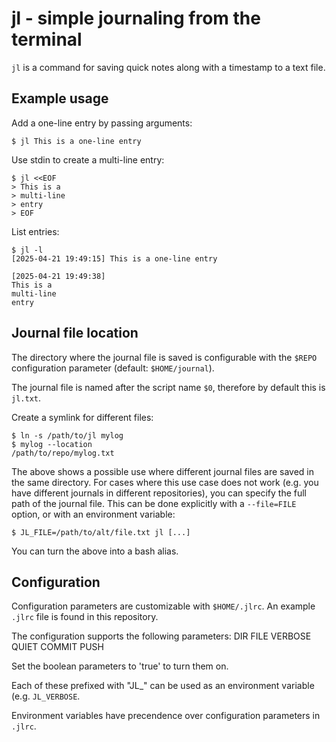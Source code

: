 # jl - simple journaling from the terminal

`jl` is a command for saving quick notes along with a timestamp to a text file.

## Example usage

Add a one-line entry by passing arguments:
```console
$ jl This is a one-line entry
```

Use stdin to create a multi-line entry:
```console
$ jl <<EOF
> This is a
> multi-line
> entry
> EOF
```

List entries:
```console
$ jl -l
[2025-04-21 19:49:15] This is a one-line entry

[2025-04-21 19:49:38]
This is a
multi-line
entry

```

## Journal file location

The directory where the journal file is saved is configurable with the `$REPO` configuration parameter (default: `$HOME/journal`).

The journal file is named after the script name `$0`, therefore by default  this is `jl.txt`. 

Create a symlink for different files:
```console
$ ln -s /path/to/jl mylog
$ mylog --location
/path/to/repo/mylog.txt
```

The above shows a possible use where different journal files are saved in the same directory. For cases where this use case does not work (e.g. you have different journals in different repositories), you can specify the full path of the journal file. This can be done explicitly with a `--file=FILE` option, or with an environment variable:
```console
$ JL_FILE=/path/to/alt/file.txt jl [...]
```
You can turn the above into a bash alias.

## Configuration

Configuration parameters are customizable with `$HOME/.jlrc`. An example `.jlrc` file is found in this repository.

The configuration supports the following parameters:
  DIR
  FILE
  VERBOSE
  QUIET
  COMMIT
  PUSH

Set the boolean parameters to 'true' to turn them on.

Each of these prefixed with "JL_" can be used as an environment variable (e.g. `JL_VERBOSE`.

Environment variables have precendence over configuration parameters in `.jlrc`.
